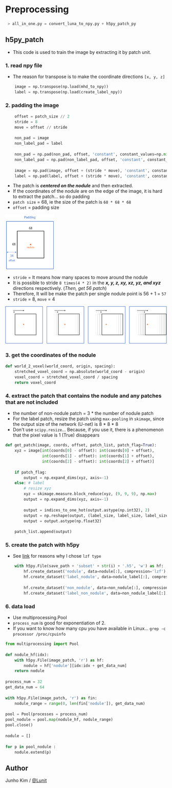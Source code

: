 # Preprocessing
```python
 > all_in_one.py = convert_luna_to_npy.py + h5py_patch_py
```

## h5py_patch
* This code is used to train the image by extracting it by patch unit.

### 1. read npy file
* The reason for transpose is to make the coordinate directions `[x, y, z]`
```python
    image = np.transpose(np.load(mhd_to_npy))
    label = np.transpose(np.load(create_label_npy))
```

### 2. padding the image
```python
    offset = patch_size // 2
    stride = 8
    move = offset // stride

    non_pad = image
    non_label_pad = label

    non_pad = np.pad(non_pad, offset, 'constant', constant_values=np.min(non_pad))
    non_label_pad = np.pad(non_label_pad, offset, 'constant', constant_values=np.min(non_label_pad))

    image = np.pad(image, offset + (stride * move), 'constant', constant_values=np.min(image))
    label = np.pad(label, offset + (stride * move), 'constant', constant_values=np.min(label))

```

* The patch is ***centered on the nodule*** and then extracted.
* If the coordinates of the nodule are on the edge of the image, it is hard to extract the patch... so do padding
* `patch size` = 68, ie the size of the patch is `68 * 68 * 68` 
* `offset` = padding size

<img src="/assests/patch.png" width="30%">

* `stride` = It means how many spaces to move around the nodule
* It is possible to stride `8 times(4 * 2)` in the ***x, y, z, xy, xz, yz, and xyz*** directions respectively. (*Then, get 56 patch*)
* Therefore, It will be make the patch per single nodule point is 56 + 1 = `57`
* `stride` = 8, `move` = 4

![stride](/assests/stride.png)

### 3. get the coordinates of the nodule
```python
def world_2_voxel(world_coord, origin, spacing):
    stretched_voxel_coord = np.absolute(world_coord - origin)
    voxel_coord = stretched_voxel_coord / spacing
    return voxel_coord
```

### 4. extract the patch that contains the nodule and any patches that are not included
* the number of non-nodule patch = 3 * the number of nodule patch
* For the label patch, resize the patch using `max-pooling` in `skimage`, since the output size of the network (U-net) is 8 * 8 * 8
* Don't use `scipy.resize`... Because, if you use it, there is a phenomenon that the pixel value is 1 (True) disappears

```python
def get_patch(image, coords, offset, patch_list, patch_flag=True):
    xyz = image[int(coords[0] - offset): int(coords[0] + offset), 
                int(coords[1] - offset): int(coords[1] + offset),
                int(coords[2] - offset): int(coords[2] + offset)]

    if patch_flag:
        output = np.expand_dims(xyz, axis=-1)
    else: # label
        # resize xyz
        xyz = skimage.measure.block_reduce(xyz, (9, 9, 9), np.max)
        output = np.expand_dims(xyz, axis=-1)

        output = indices_to_one_hot(output.astype(np.int32), 2)
        output = np.reshape(output, (label_size, label_size, label_size, 2))
        output = output.astype(np.float32)

    patch_list.append(output)
```

### 5. create the patch with h5py
* See [link](https://www.safaribooksonline.com/library/view/python-and-hdf5/9781491944981/ch04.html) for reasons why I chose `lzf type`
```python
    with h5py.File(save_path + 'subset' + str(i) + '.h5', 'w') as hf:
        hf.create_dataset('nodule', data=nodule[:], compression='lzf')
        hf.create_dataset('label_nodule', data=nodule_label[:], compression='lzf')

        hf.create_dataset('non_nodule', data=non_nodule[:], compression='lzf')
        hf.create_dataset('label_non_nodule', data=non_nodule_label[:], compression='lzf')
```

### 6. data load
* Use multiprocessing.Pool
* `process_num` is good for exponentiation of 2.
* If you want to know how many cpu you have available in Linux... `grep -c processor /proc/cpuinfo`
```python
from multiprocessing import Pool

def nodule_hf(idx):
    with h5py.File(image_patch, 'r') as hf:
        nodule = hf['nodule'][idx:idx + get_data_num]
    return nodule

process_num = 32
get_data_num = 64

with h5py.File(image_patch, 'r') as fin:
    nodule_range = range(0, len(fin['nodule']), get_data_num)

pool = Pool(processes = process_num)
pool_nodule = pool.map(nodule_hf, nodule_range)
pool.close()

nodule = []

for p in pool_nodule :
    nodule.extend(p)
```

## Author
Junho Kim / [@Lunit](http://lunit.io/)
